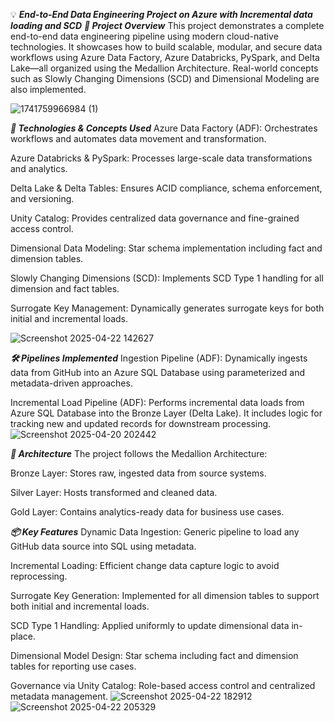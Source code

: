 💡 ***End-to-End Data Engineering Project on Azure with Incremental data loading and SCD***
***🚀 Project Overview***
This project demonstrates a complete end-to-end data engineering pipeline using modern cloud-native technologies. It showcases how to build scalable, modular, and secure data workflows using Azure Data Factory, Azure Databricks, PySpark, and Delta Lake—all organized using the Medallion Architecture. Real-world concepts such as Slowly Changing Dimensions (SCD) and Dimensional Modeling are also implemented.

![1741759966984 (1)](https://github.com/user-attachments/assets/4905df98-2f19-4ee6-83fa-03a348680ce1)

***🔧 Technologies & Concepts Used***
Azure Data Factory (ADF): Orchestrates workflows and automates data movement and transformation.

Azure Databricks & PySpark: Processes large-scale data transformations and analytics.

Delta Lake & Delta Tables: Ensures ACID compliance, schema enforcement, and versioning.

Unity Catalog: Provides centralized data governance and fine-grained access control.

Dimensional Data Modeling: Star schema implementation including fact and dimension tables.

Slowly Changing Dimensions (SCD): Implements SCD Type 1 handling for all dimension and fact tables.

Surrogate Key Management: Dynamically generates surrogate keys for both initial and incremental loads.

![Screenshot 2025-04-22 142627](https://github.com/user-attachments/assets/e52b0aed-599b-462c-a7b4-13313264b191)

***🛠️ Pipelines Implemented***
Ingestion Pipeline (ADF):
Dynamically ingests data from GitHub into an Azure SQL Database using parameterized and metadata-driven approaches.

Incremental Load Pipeline (ADF):
Performs incremental data loads from Azure SQL Database into the Bronze Layer (Delta Lake). It includes logic for tracking new and updated records for downstream processing.
![Screenshot 2025-04-20 202442](https://github.com/user-attachments/assets/a2f58628-ab25-4200-96bd-6fbb90f5d295)

***📐 Architecture***
The project follows the Medallion Architecture:

Bronze Layer: Stores raw, ingested data from source systems.

Silver Layer: Hosts transformed and cleaned data.

Gold Layer: Contains analytics-ready data for business use cases.

***📦 Key Features***
Dynamic Data Ingestion: Generic pipeline to load any GitHub data source into SQL using metadata.

Incremental Loading: Efficient change data capture logic to avoid reprocessing.

Surrogate Key Generation: Implemented for all dimension tables to support both initial and incremental loads.

SCD Type 1 Handling: Applied uniformly to update dimensional data in-place.

Dimensional Model Design: Star schema including fact and dimension tables for reporting use cases.

Governance via Unity Catalog: Role-based access control and centralized metadata management.
![Screenshot 2025-04-22 182912](https://github.com/user-attachments/assets/d787dc42-febe-4b35-9d77-b3bad393b2ee)
![Screenshot 2025-04-22 205329](https://github.com/user-attachments/assets/19d371f0-ed04-4b8c-a376-9decbaa17d0a)

